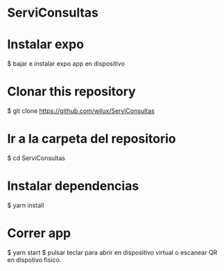 # ServiConsultas

# Instalar expo
$ bajar e instalar expo app en dispositivo

# Clonar this repository
$ git clone https://github.com/wilux/ServiConsultas

# Ir a la carpeta del repositorio
$ cd ServiConsultas

# Instalar dependencias
$ yarn install

# Correr app
$ yarn start
$ pulsar teclar para abrir en dispositivo virtual o escanear QR en dispotivo fisico.

